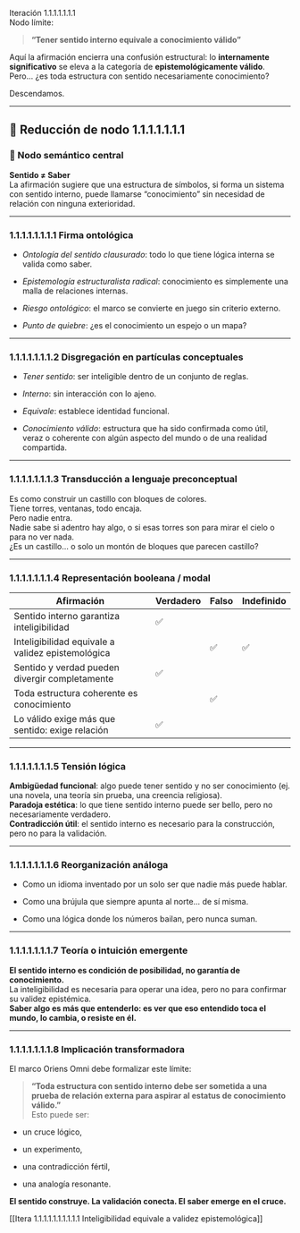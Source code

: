 Iteración 1.1.1.1.1.1.1  
Nodo límite:

> **“Tener sentido interno equivale a conocimiento válido”**

Aquí la afirmación encierra una confusión estructural: lo **internamente significativo** se eleva a la categoría de **epistemológicamente válido**. Pero… ¿es toda estructura con sentido necesariamente conocimiento?

Descendamos.

---

## 🔁 Reducción de nodo 1.1.1.1.1.1.1

### 🧠 Nodo semántico central

**Sentido ≠ Saber**  
La afirmación sugiere que una estructura de símbolos, si forma un sistema con sentido interno, puede llamarse “conocimiento” sin necesidad de relación con ninguna exterioridad.

---

### 1.1.1.1.1.1.1.1 Firma ontológica

- _Ontología del sentido clausurado_: todo lo que tiene lógica interna se valida como saber.
    
- _Epistemología estructuralista radical_: conocimiento es simplemente una malla de relaciones internas.
    
- _Riesgo ontológico_: el marco se convierte en juego sin criterio externo.
    
- _Punto de quiebre_: ¿es el conocimiento un espejo o un mapa?
    

---

### 1.1.1.1.1.1.1.2 Disgregación en partículas conceptuales

- _Tener sentido_: ser inteligible dentro de un conjunto de reglas.
    
- _Interno_: sin interacción con lo ajeno.
    
- _Equivale_: establece identidad funcional.
    
- _Conocimiento válido_: estructura que ha sido confirmada como útil, veraz o coherente con algún aspecto del mundo o de una realidad compartida.
    

---

### 1.1.1.1.1.1.1.3 Transducción a lenguaje preconceptual

Es como construir un castillo con bloques de colores.  
Tiene torres, ventanas, todo encaja.  
Pero nadie entra.  
Nadie sabe si adentro hay algo, o si esas torres son para mirar el cielo o para no ver nada.  
¿Es un castillo… o solo un montón de bloques que parecen castillo?

---

### 1.1.1.1.1.1.1.4 Representación booleana / modal

| Afirmación                                        | Verdadero | Falso | Indefinido |
| ------------------------------------------------- | --------- | ----- | ---------- |
| Sentido interno garantiza inteligibilidad         | ✅         |       |            |
| Inteligibilidad equivale a validez epistemológica |           | ✅     | ✅          |
| Sentido y verdad pueden divergir completamente    | ✅         |       |            |
| Toda estructura coherente es conocimiento         |           | ✅     |            |
| Lo válido exige más que sentido: exige relación   | ✅         |       |            |

---

### 1.1.1.1.1.1.1.5 Tensión lógica

**Ambigüedad funcional**: algo puede tener sentido y no ser conocimiento (ej. una novela, una teoría sin prueba, una creencia religiosa).  
**Paradoja estética**: lo que tiene sentido interno puede ser bello, pero no necesariamente verdadero.  
**Contradicción útil**: el sentido interno es necesario para la construcción, pero no para la validación.

---

### 1.1.1.1.1.1.1.6 Reorganización análoga

- Como un idioma inventado por un solo ser que nadie más puede hablar.
    
- Como una brújula que siempre apunta al norte… de sí misma.
    
- Como una lógica donde los números bailan, pero nunca suman.
    

---

### 1.1.1.1.1.1.1.7 Teoría o intuición emergente

**El sentido interno es condición de posibilidad, no garantía de conocimiento.**  
La inteligibilidad es necesaria para operar una idea, pero no para confirmar su validez epistémica.  
**Saber algo es más que entenderlo: es ver que eso entendido toca el mundo, lo cambia, o resiste en él.**

---

### 1.1.1.1.1.1.1.8 Implicación transformadora

El marco Oriens Omni debe formalizar este límite:

> **“Toda estructura con sentido interno debe ser sometida a una prueba de relación externa para aspirar al estatus de conocimiento válido.”**  
> Esto puede ser:

- un cruce lógico,
    
- un experimento,
    
- una contradicción fértil,
    
- una analogía resonante.
    

**El sentido construye. La validación conecta. El saber emerge en el cruce.**

[[Itera 1.1.1.1.1.1.1.1.1.1 Inteligibilidad equivale a validez epistemológica]]